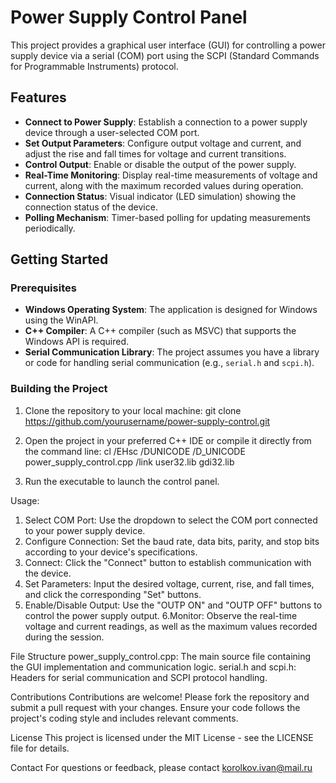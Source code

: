 # Power Supply Control Panel

This project provides a graphical user interface (GUI) for controlling a power supply device via a serial (COM) port using the SCPI (Standard Commands for Programmable Instruments) protocol.

## Features

- **Connect to Power Supply**: Establish a connection to a power supply device through a user-selected COM port.
- **Set Output Parameters**: Configure output voltage and current, and adjust the rise and fall times for voltage and current transitions.
- **Control Output**: Enable or disable the output of the power supply.
- **Real-Time Monitoring**: Display real-time measurements of voltage and current, along with the maximum recorded values during operation.
- **Connection Status**: Visual indicator (LED simulation) showing the connection status of the device.
- **Polling Mechanism**: Timer-based polling for updating measurements periodically.

## Getting Started

### Prerequisites

- **Windows Operating System**: The application is designed for Windows using the WinAPI.
- **C++ Compiler**: A C++ compiler (such as MSVC) that supports the Windows API is required.
- **Serial Communication Library**: The project assumes you have a library or code for handling serial communication (e.g., `serial.h` and `scpi.h`).

### Building the Project

1. Clone the repository to your local machine:
   git clone https://github.com/yourusername/power-supply-control.git
   
2. Open the project in your preferred C++ IDE or compile it directly from the command line:
  cl /EHsc /DUNICODE /D_UNICODE power_supply_control.cpp /link user32.lib gdi32.lib

3. Run the executable to launch the control panel.

Usage:
1. Select COM Port: Use the dropdown to select the COM port connected to your power supply device.
2. Configure Connection: Set the baud rate, data bits, parity, and stop bits according to your device's specifications.
3. Connect: Click the "Connect" button to establish communication with the device.
4. Set Parameters: Input the desired voltage, current, rise, and fall times, and click the corresponding "Set" buttons.
5. Enable/Disable Output: Use the "OUTP ON" and "OUTP OFF" buttons to control the power supply output.
6.Monitor: Observe the real-time voltage and current readings, as well as the maximum values recorded during the session.

File Structure
  power_supply_control.cpp: The main source file containing the GUI implementation and communication logic.
  serial.h and scpi.h: Headers for serial communication and SCPI protocol handling.
  
Contributions
Contributions are welcome! Please fork the repository and submit a pull request with your changes. Ensure your code follows the project's coding style and includes relevant comments.

License
This project is licensed under the MIT License - see the LICENSE file for details.

Contact
For questions or feedback, please contact korolkov.ivan@mail.ru
